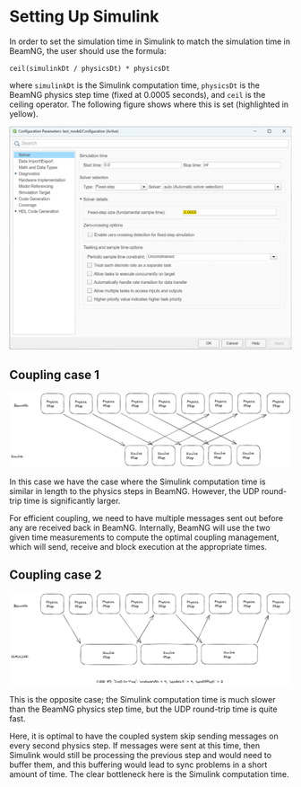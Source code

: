 # Setting Up Simulink

In order to set the simulation time in Simulink to match the simulation time in BeamNG, 
the user should use the formula:

```
ceil(simulinkDt / physicsDt) * physicsDt
```

where `simulinkDt` is the Simulink computation time, 
`physicsDt` is the BeamNG physics step time (fixed at 0.0005 seconds), 
and `ceil` is the ceiling operator.
The following figure shows where this is set (highlighted in yellow).

![Setting_The_Simulink_Simulation_Time](../media/2_Setting_The_Simulink_Simulation_Time.png)

## Coupling case 1

![_Coupling_Case_1](../media/3_Coupling_Case_1.png)

In this case we have the case where the Simulink computation time is similar 
in length to the physics steps in BeamNG. However, the UDP round-trip time is significantly larger.

For efficient coupling, we need to have multiple messages sent out before any are received back in BeamNG. 
Internally, BeamNG will use the two given time measurements to compute the optimal coupling management, 
which will send, receive and block execution at the appropriate times.

## Coupling case 2

![Coupling_Case_2](../media/4_Coupling_Case_2.png)

This is the opposite case; the Simulink computation time is much slower than the BeamNG physics step time, 
but the UDP round-trip time is quite fast.

Here, it is optimal to have the coupled system skip sending messages on every second physics step. 
If messages were sent at this time, then Simulink would still be processing the previous step and 
would need to buffer them, and this buffering would lead to sync problems in a short amount of time. 
The clear bottleneck here is the Simulink computation time. 
